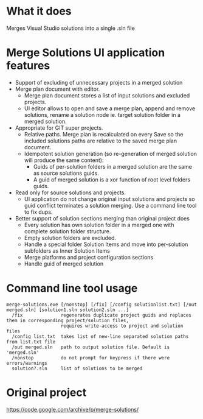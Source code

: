 # What it does

Merges Visual Studio solutions into a single .sln file

# Merge Solutions UI application features

- Support of excluding of unnecessary projects in a merged solution 
- Merge plan document with editor. 
  - Merge plan document stores a list of input solutions and excluded projects.
  - UI editor allows to open and save a merge plan, append and remove solutions, rename a solution node ie. target solution folder in a merged solution.
- Appropriate for GIT super projects.
  - Relative paths. Merge plan is recalculated on every Save so the included solutions paths are relative to the saved merge plan document.
  - Idempotent solution generation (so re-generation of merged solution will produce the same content):
    - Guids of per-solution folders in a merged solution are the same as source solutions guids. 
    - A guid of merged solution is a xor function of root level folders guids.
- Read only for source solutions and projects. 
  - UI application do not change original input solutions and projects so guid conflict terminates a solution merging. Use a command line tool to fix dups.
- Better support of solution sections merging than original project does
  - Every solution has own solution folder in a merged one with complete solution folder structure. 
  - Empty solution folders are excluded.
  - Handle a special folder Solution Items and move into per-solution subfolders as Inner Solution Items
  - Merge platforms and project configuration sections
  - Handle guid of merged solution 

# Command line tool usage
```
merge-solutions.exe [/nonstop] [/fix] [/config solutionlist.txt] [/out merged.sln] [solution1.sln solution2.sln ...]
  /fix              regenerates duplicate project guids and replaces them in corresponding project/solution files,
                    requires write-access to project and solution files
  /config list.txt  takes list of new-line separated solution paths from list.txt file
  /out merged.sln   path to output solution file. Default is 'merged.sln'
  /nonstop          do not prompt for keypress if there were errors/warnings
  solution?.sln     list of solutions to be merged
```


# Original project

https://code.google.com/archive/p/merge-solutions/
